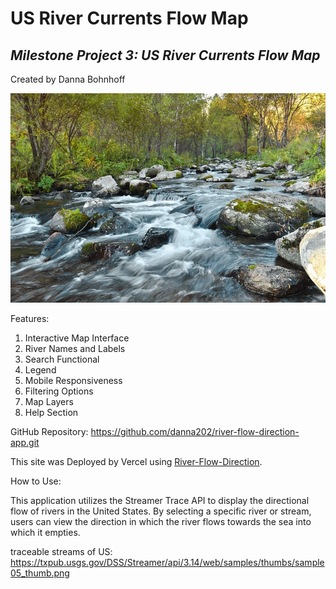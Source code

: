  # **US River Currents Flow Map** #

## _Milestone Project 3:  US River Currents Flow Map_ ##

Created by Danna Bohnhoff


![river flowing over rocks](image.png)

Features:
1. Interactive Map Interface
2. River Names and Labels
3. Search Functional
4. Legend
5. Mobile Responsiveness
6. Filtering Options
7. Map Layers
8. Help Section


GitHub Repository:  https://github.com/danna202/river-flow-direction-app.git

This site was Deployed by Vercel using [River-Flow-Direction](https://river-flow-direction-app.vercel.app/).


How to Use:

This application utilizes the Streamer Trace API to display the directional flow of rivers in the United States. By selecting a specific river or stream, users can view the direction in which the river flows towards the sea into which it empties.

traceable streams of US:
https://txpub.usgs.gov/DSS/Streamer/api/3.14/web/samples/thumbs/sample05_thumb.png


